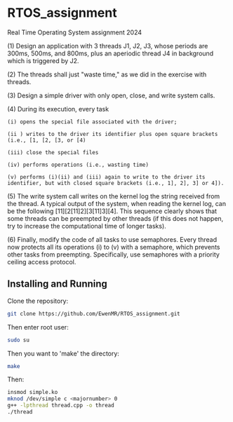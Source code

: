 # RTOS_assignment
Real Time Operating System assignment 2024

(1) Design an application with 3 threads J1, J2, J3, whose periods are 300ms, 500ms, and 800ms, plus an aperiodic thread J4 in background which is triggered by J2.

(2) The threads shall just "waste time," as we did in the exercise with threads.

(3) Design a simple driver with only open, close, and write system calls.

(4) During its execution, every task 

	(i) opens the special file associated with the driver;

	(ii ) writes to the driver its identifier plus open square brackets (i.e., [1, [2, [3, or [4)

	(iii) close the special files

	(iv) performs operations (i.e., wasting time)

	(v) performs (i)(ii) and (iii) again to write to the driver its identifier, but with closed square brackets (i.e., 1], 2], 3] or 4]).

(5) The write system call writes on the kernel log the string received from the thread. A typical output of the system, when reading the kernel log, can be the following [11][2[11]2][3[11]3][4]. This sequence clearly shows that some threads can be preempted by other threads (if this does not happen, try to increase the computational time of longer tasks).

(6) Finally, modify the code of all tasks to use semaphores. Every thread now protects all its operations (i) to (v) with a semaphore, which prevents other tasks from preempting. Specifically, use semaphores with a priority ceiling access protocol.  


## Installing and Running

Clone the repository:
```bash
git clone https://github.com/EwenMR/RTOS_assignment.git
```

Then enter root user:
```bash
sudo su
```
Then you want to 'make' the directory:
```bash
make
```

Then:
```bash
insmod simple.ko
mknod /dev/simple c <majornumber> 0
g++ -lpthread thread.cpp -o thread
./thread
```
